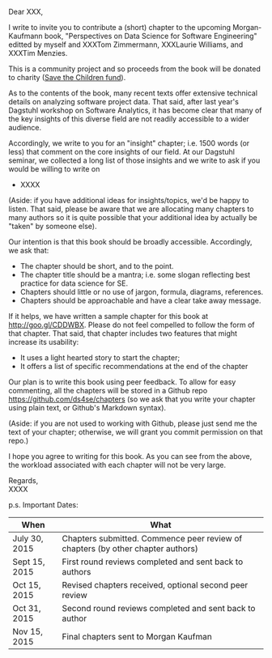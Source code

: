 Dear XXX,

I write to invite you to contribute a (short) chapter to the upcoming Morgan-Kaufmann book, 
"Perspectives on Data Science for Software Engineering" editted by myself and XXXTom Zimmermann, XXXLaurie Williams, 
and XXXTim Menzies. 

This is a community project and so  proceeds from the book will be donated to charity ([Save the Children fund](https://www.savethechildren.net/)).

As to the contents of the book,
many recent texts offer extensive technical details on analyzing software project data. That said,  after last year's
Dagstuhl workshop on Software Analytics, it has become clear that many of the key insights of this diverse field
are not readily accessible to a wider audience.

Accordingly, we write to you for an "insight" chapter; i.e. 1500 words (or less) that comment on
the core insights of our field. At our Dagstuhl seminar, we collected a long list of those insights and
we write to ask if you would be willing to write on

+ XXXX

(Aside: if you have additional ideas for insights/topics, we'd be happy to listen. That said,  please be aware that we are allocating many chapters to many authors so it is quite possible that your additional idea by actually be "taken" by someone else).

Our intention is that this book should be broadly accessible. Accordingly, we ask that:

+ The chapter should be short, and to the point.
+ The chapter title should be a mantra; i.e. some slogan reflecting best practice for data science for SE.
+ Chapters should  little or no use of jargon, formula, diagrams, references.
+ Chapters should be approachable and have a clear take away message. 

If it helps, we have written a sample chapter for this book at http://goo.gl/CDDWBX. Please do not
feel compelled to follow the form of that chapter. That said, that chapter includes two features that
might increase its usability:

+ It uses a light hearted story to start the chapter;
+ It offers a list of specific recommendations at the end of the chapter

Our plan is to write this book using peer feedback. 
To allow for easy commenting, all the chapters will be stored in a 
Github repo https://github.com/ds4se/chapters (so we ask that you write your chapter using plain text,
or Github's Markdown syntax). 

(Aside: if you are not used to working with Github, please 
just send me the text of your chapter; otherwise, we will grant you commit permission on that repo.)

I hope you agree to writing for this book. As you can see from the above, the workload associated with
each chapter will not be very large.

Regards,  
XXXX

p.s. Important Dates:

		
When          | What		
------------- | -------------------------------		
July 30, 2015 |     Chapters submitted. Commence peer review of chapters (by other chapter authors)	
Sept 15, 2015 |     First round reviews completed and sent back to authors		
Oct 15, 2015 |        Revised chapters received, optional second peer review		
Oct 31, 2015 |   Second round reviews completed and sent back to author		
Nov 15, 2015  | Final chapters sent to Morgan Kaufman	

